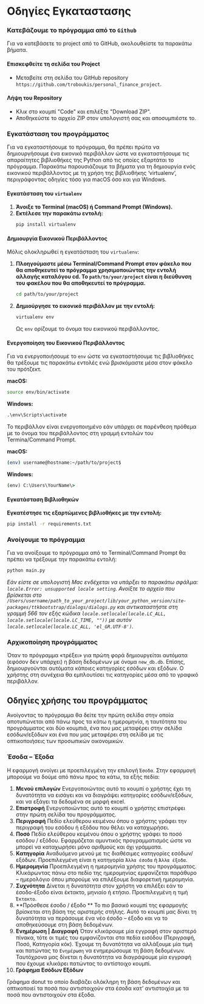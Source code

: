 # Οδηγίες Εγκαταστασης

### Κατεβάζουμε το πρόγραμμα από το `Github`
Για να κατεβάσετε το project από το GitHub, ακολουθείστε τα παρακάτω βήματα. 

#### Επισκεφθείτε τη σελίδα του Project
- Μεταβείτε στη σελίδα του GitHub repository `https://github.com/troboukis/personal_finance_project`.

#### Λήψη του Repository
- Κλικ στο κουμπί "Code" και επιλέξτε "Download ZIP".
- Αποθηκεύστε το αρχείο ZIP στον υπολογιστή σας και αποσυμπιέστε το.

### Εγκατάσταση του προγράμματος

Για να εγκαταστήσουμε το πρόγραμμα, θα πρέπει πρώτα να δημιουργήσουμε ένα εικονικό περιβάλλον ώστε να εγκαταστήσουμε τις απαραίτητες βιβλιοθήκες της Python από τις οποίες εξαρτάται το πρόγραμμα. Παρακάτω παρουσιάζουμε τα βήματα για τη δημιουργία ενός εικονικού περιβάλλοντος με τη χρήση της βιβλιοθήκης ‘virtualenv’, περιγράφοντας οδηγίες τόσο για macOS όσο και για Windows.

#### Εγκατάσταση του `virtualenv`

1. **Άνοιξε το Terminal (macOS) ή Command Prompt (Windows).**
2. **Εκτέλεσε την παρακάτω εντολή:**
   ```bash
   pip install virtualenv
   ```

#### Δημιουργία Εικονικού Περιβάλλοντος

Μόλις ολοκληρωθεί η εγκατάσταση του `virtualenv`:

1. **Πλοηγούμαστε μέσω Terminal/Command Prompt στον φάκελο που θα αποθηκευτεί το πρόγραμμα χρησιμοποιώντας την εντολή αλλαγής καταλόγου cd. Το `path/to/your/project` είναι η διεύθυνση του φακέλου που θα αποθηκευτεί το πρόγραμμα.**

   ```bash
   cd path/to/your/project
   ```
2. **Δημιούργησε το εικονικό περιβάλλον με την εντολή:**
   ```bash
   virtualenv env
   ```
   Ως `env` ορίζουμε το όνομα του εικονικού περιβάλλοντος.

#### Ενεργοποίηση του Εικονικού Περιβάλλοντος

Για να ενεργοποιήσουμε το `env` ώστε να εγκαταστήσουμε τις βιβλιοθήκες θα τρέξουμε τις παρακάτω εντολές ενώ βρισκόμαστε μέσα στον φάκελο του πρότζεκτ.

**macOS:**
   ```bash
   source env/bin/activate
   ```

**Windows:**
   ```cmd
   .\env\Scripts\activate
   ```
Το περιβάλλον είναι ενεργοποιημένο εάν υπάρχει σε παρένθεση πρόθεμα με το όνομα του περιβάλλοντος στη γραμμή εντολών του Termina/Command Prompt. 

**macOS:**
   ```bash
   (env) username@hostname:~/path/to/project$
   ```

**Windows:**
   ```cmd
   (env) C:\Users\YourName\>
```

#### Εγκατάσταση Βιβλιοθηκών

**Εγκατέστησε τις εξαρτώμενες βιβλιοθήκες με την εντολή:**
   ```bash
   pip install -r requirements.txt
   ```

### Ανοίγουμε το πρόγραμμα
Για να ανοίξουμε το πρόγραμμα από το Terminal/Command Prompt θα πρέπει να τρέξουμε την παρακάτω εντολή:
``` bash
python main.py
```

*Εάν είστε σε υπολογιστή Mac ενδέχεται να υπάρξει το παρακάτω σφάλμα: `locale.Error: unsupported locale setting`. Ανοίξτε το αρχείο που βρίσκεται στο `/Users/username/path_to_your_project/lib/your_python_version/site-packages/ttkbootstrap/dialogs/dialogs.py` και αντικαταστήστε στη γραμμή 566 τον εξής κώδικα `locale.setlocale(locale.LC_ALL, locale.setlocale(locale.LC_TIME, ""))` με αυτόν `locale.setlocale(locale.LC_ALL, 'el_GR.UTF-8')`.*

### Αρχικοποίηση προγράμματος
Όταν το πρόγραμμα «τρέξει» για πρώτη φορά δημιουργείται αυτόματα (εφόσον δεν υπάρχει) η βάση δεδομένων με όνομα `new_db.db`. Επίσης, δημιουργούνται αυτόματα κάποιες κατηγορίες εσόδων και εξόδων. Ο χρήστης στη συνέχεια θα εμπλουτίσει τις κατηγορίες μέσα από το γραφικό περιβάλλον.

## Οδηγίες χρήσης του προγράμματος
Ανοίγοντας το πρόγραμμα θα δείτε την πρώτη σελίδα στην οποία αποτυπώνεται από πάνω προς τα κάτω η ημερομηνία, η ταυτότητα του προγράμματος και δύο κουμπιά, ένα που μας μεταφέρει στην σελίδα εσόδων/εξόδων και ένα που μας μεταφέρει στη σελίδα με τις οπτικοποιήσεις των προσωπικών οικονομικών. 


### Έσοδα – Έξοδα
Η εφαρμογή ανοίγει με προεπιλεγμένη την επιλογή `Έσοδα`. Στην εφαρμογή μπορούμε να δούμε από πάνω προς τα κάτω, τα εξής πεδία:
1. **Μενού επιλογών** 
Ενεργοποιώντας αυτό το κουμπί ο χρήστης έχει τη δυνατότητα να εισάγει και να διαγράψει κατηγορίες εσόδων/εξόδων, και να εξάγει τα δεδομένα σε μορφή excel. 
2. **Επιστροφή**
Ενεργοποιώντας αυτό το κουμπί ο χρήστης επιστρέφει στην πρώτη σελίδα του προγράμματος.
3. **Περιγραφή**
Πεδίο ελεύθερου κειμένου όπου ο χρήστης γράφει την περιγραφή του εσόδου ή εξόδου που θέλει να καταχωρήσει. 
4. **Ποσό**
Πεδίο ελεύθερου κειμένου όπου ο χρήστης γράφει το ποσό εσόδου / εξόδου. Εφαρμόζεται αμυντικός προγραμματισμός ώστε να μπορεί να καταχωρήσει μόνο αριθμούς και όχι γράμματα. 
5. **Κατηγορία**
Αναδυόμενο μενού με τις διαθέσιμες κατηγορίες εσόδων/εξόδων. Προεπιλεγμένη είναι η κατηγορία `Άλλα έσοδα` ή `Άλλα έξοδα`. 
6. **Ημερομηνία**
Προεπιλεγμένη η ημερομηνία χρήσης του προγράμματος. Κλικάρωντας πάνω στο πεδίο της ημερομηνίας εμφανίζεται παράθυρο – ημερολόγιο όπου μπορούμε να επιλέξουμε διαφορετική ημερομηνία. 
7. **Συχνότητα**
Δίνεται η δυνατότητα στον χρήστη να επιλέξει εάν το έσοδο-έξοδο είναι έκτακτο, μηνιαίο ή ετήσιο. Προεπιλεγμένη η τιμή `Έκτακτο`.
8. **Πρόσθεσε έσοδο / έξοδο **
Το πιο βασικό κουμπί της εφαρμογής βρίσκεται στη βάση της αριστερής στήλης. Αυτό το κουμπί μας δίνει τη δυνατότητα να περάσουμε ένα νέο έσοδο – έξοδο και να το αποθηκεύσουμε στη βάση δεδομένων.
9. **Ενημέρωση | Διαγραφή**
Όταν κλικάρουμε μία εγγραφή στον αριστερό πίνακα, τότε οι τιμές του εμφανίζονται στα πεδία εισόδου (Περιγραφή, Ποσό, Κατηγορία κόκ). Έχουμε τη δυνατότητα να αλλάξουμε μία τιμή και πατώντας το `Ενημέρωση` να ενημερώσουμε τη βάση δεδομένων. Ταυτόχρονα μας δίνεται η δυνατότητα να διαγράψουμε μία εγγραφή που έχουμε κλικάρει πατώντας το αντίστοιχο κουμπί. 
10. **Γράφημα Εσόδων Εξόδων**

Γράφημα donut το οποίο διαβάζει ολόκληρη τη βάση δεδομένων και οπτικοποιεί τα ποσά που αντιστοιχούν στα έσοδα κατ’ αντιστοιχία με τα ποσά που αντιστοιχούν στα έξοδα. 


